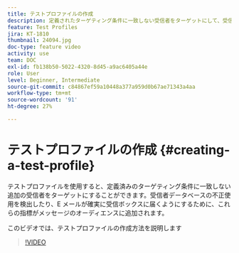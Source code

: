 ```yaml
---
title: テストプロファイルの作成
description: 定義されたターゲティング条件に一致しない受信者をターゲットにして、受信者データベースの不正使用を検出する方法や、E メールが確実に受信ボックスに届くようにする方法を説明します。
feature: Test Profiles
jira: KT-1810
thumbnail: 24094.jpg
doc-type: feature video
activity: use
team: DOC
exl-id: fb138b50-5022-4320-8d45-a9ac6405a44e
role: User
level: Beginner, Intermediate
source-git-commit: c84867ef59a10448a377a959d0b67ae71343a4aa
workflow-type: tm+mt
source-wordcount: '91'
ht-degree: 27%

---
```


# テストプロファイルの作成 {#creating-a-test-profile}

テストプロファイルを使用すると、定義済みのターゲティング条件に一致しない追加の受信者をターゲットにすることができます。受信者データベースの不正使用を検出したり、E メールが確実に受信ボックスに届くようにするために、これらの指標がメッセージのオーディエンスに追加されます。

このビデオでは、テストプロファイルの作成方法を説明します

>[!VIDEO](https://video.tv.adobe.com/v/24094?quality=12&learn=on)
